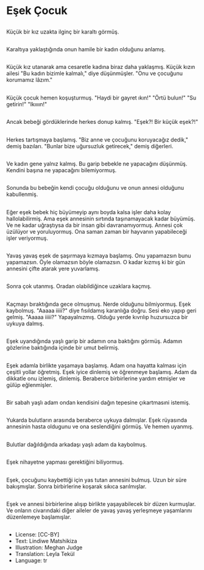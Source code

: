 # Eşek Çocuk

##
Küçük bir kız uzakta ilginç bir karaltı görmüş.

##
Karaltıya yaklaştığında onun hamile bir kadın olduğunu anlamış.

##
Küçük kız utanarak ama cesaretle kadına biraz daha yaklaşmış. Küçük kızın ailesi "Bu kadın bizimle kalmalı," diye düşünmüşler. "Onu ve çocuğunu korumamız lâzım."

##
Küçük çocuk hemen koşuşturmuş. "Haydi bir gayret ıkın!" "Örtü bulun!" "Su getirin!" "Ikıııın!"

##
Ancak bebeği gördüklerinde herkes donup kalmış. "Eşek?! Bir küçük eşek?!"

##
Herkes tartışmaya başlamış. "Biz anne ve çocuğunu koruyacağız dedik," demiş bazıları. "Bunlar bize uğursuzluk getirecek," demiş diğerleri.

##
Ve kadın gene yalnız kalmış. Bu garip bebekle ne yapacağını düşünmüş. Kendini başına ne yapacağını bilemiyormuş.

##
Sonunda bu bebeğin kendi çocuğu olduğunu ve onun annesi olduğunu kabullenmiş.

##
Eğer eşek bebek hiç büyümeyip aynı boyda kalsa işler daha kolay hallolabilirmiş. Ama eşek annesinin sırtında taşınamayacak kadar büyümüş. Ve ne kadar uğraştıysa da bir insan gibi davranamıyormuş. Annesi çok üzülüyor ve yoruluyormuş. Ona saman zaman bir hayvanın yapabileceği işler veriyormuş.

##
Yavaş yavaş eşek de şaşırmaya kızmaya başlamış. Onu yapamazsın bunu yapamazsın. Öyle olamazsın böyle olamazsın. O kadar kızmış ki bir gün annesini çifte atarak yere yuvarlamış.

##
Sonra çok utanmış. Oradan olabildiğince uzaklara kaçmış.

##
Kaçmayı bıraktığında gece olmuşmuş. Nerde olduğunu bilmiyormuş. Eşek kaybolmuş. "Aaaaa iiiii?" diye fısıldamış karanlığa doğru. Sesi eko yapıp geri gelmiş. "Aaaaa iiiii?" Yapayalnızmış. Olduğu yerde kıvrılıp huzursuzca bir uykuya dalmış.

##
Eşek uyandığında yaşlı garip bir adamın ona baktığını görmüş. Adamın gözlerine baktığında içinde bir umut belirmiş.

##
Eşek adamla birlikte yaşamaya başlamış. Adam ona hayatta kalması için çeşitli yollar öğretmiş. Eşek iyice dinlemiş ve öğrenmeye başlamış. Adam da dikkatle onu izlemiş, dinlemiş. Beraberce birbirlerine yardım etmişler ve gülüp eğlenmişler.

##
Bir sabah yaşlı adam ondan kendisini dağın tepesine çıkartmasıni istemiş.

##
Yukarda bulutların arasında beraberce uykuya dalmışlar. Eşek rüyasında annesinin hasta oldugunu ve ona seslendiğini görmüş. Ve hemen uyanmış.

##
Bulutlar dağıldığında arkadaşı yaşlı adam da kaybolmuş.

##
Eşek nihayetne yapması gerektiğini biliyormuş.

##
Eşek, çocuğunu kaybettiği için yas tutan annesini bulmuş. Uzun bir süre bakışmışlar. Sonra birbirlerine koşarak sıkıca sarılmışlar.

##
Eşek ve annesi birbirlerine alışıp birlikte yaşayabilecek bir düzen kurmuşlar. Ve onların civarındaki diğer aileler de yavaş yavaş yerleşmeye yaşamlarını düzenlemeye başlamışlar.

##
* License: [CC-BY]
* Text: Lindiwe Matshikiza
* Illustration: Meghan Judge
* Translation: Leyla Tekül
* Language: tr
